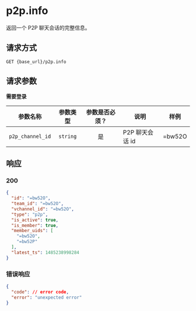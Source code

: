 # p2p.info

返回一个 P2P 聊天会话的完整信息。

## 请求方式

```
GET {base_url}/p2p.info
```

## 请求参数

**需要登录**

| 参数名称 | 参数类型 | 参数是否必须？ | 说明 | 样例 |
|:--------:|:--------:|:--------------:|------|------|
| `p2p_channel_id` | `string` | 是 | P2P 聊天会话 id | =bw52O |

## 响应

### 200

```json
{
  "id": "=bw52O",
  "team_id": "=bw52O",
  "vchannel_id": "=bw52O",
  "type": "p2p",
  "is_active": true,
  "is_member": true,
  "member_uids": [
    "=bw52O",
    "=bw52P"
  ],
  "latest_ts": 1485238998284
}
```
### 错误响应

```json
{
  "code": // error code,
  "error": "unexpected error"
}
```

<!-- generated by gen_doc.js -->
